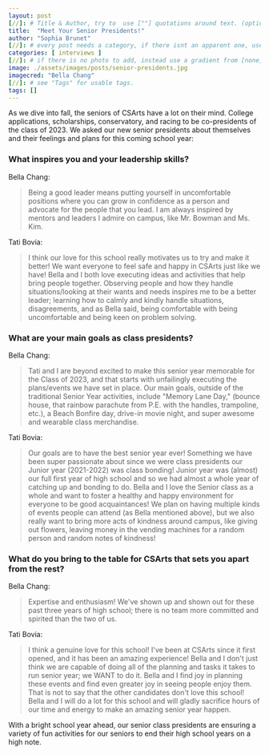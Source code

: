 ```yaml
---
layout: post
[//]: # Title & Author, try to  use [""] quotations around text. (optional, just formality).
title:  "Meet Your Senior Presidents!"
author: "Sophia Brunet"
[//]: # every post needs a category, if there isnt an apparent one, use [misc].
categories: [ interviews ]
[//]: # if there is no photo to add, instead use a gradient from [none] folder by picking a number from 1-10. (all gradients are .jpg)
image: ./assets/images/posts/senior-presidents.jpg
imagecred: "Bella Chang"
[//]: # see "Tags" for usable tags.
tags: []
---
```

As we dive into fall, the seniors of CSArts have a lot on their mind. College applications, scholarships, conservatory, and racing to be co-presidents of the class of 2023. We asked our new senior presidents about themselves and their feelings and plans for this coming school year: 

### What inspires you and your leadership skills? 

Bella Chang: 

> Being a good leader means putting yourself in uncomfortable positions where you can grow in confidence as a person and advocate for the people that you lead. I am always inspired by mentors and leaders I admire on campus, like Mr. Bowman and Ms. Kim.

Tati Bovia: 

> I think our love for this school really motivates us to try and make it better! We want everyone to feel safe and happy in CSArts just like we have! Bella and I both love executing ideas and activities that help bring people together. Observing people and how they handle situations/looking at their wants and needs inspires me to be a better leader; learning how to calmly and kindly handle situations, disagreements, and as Bella said, being comfortable with being uncomfortable and being keen on problem solving.

### What are your main goals as class presidents?

Bella Chang: 

> Tati and I are beyond excited to make this senior year memorable for the Class of 2023, and that starts with unfailingly executing the plans/events we have set in place. Our main goals, outside of the traditional Senior Year activities, include "Memory Lane Day," (bounce house, that rainbow parachute from P.E. with the handles, trampoline, etc.), a Beach Bonfire day, drive-in movie night, and super awesome and wearable class merchandise. 

Tati Bovia: 

> Our goals are to have the best senior year ever! Something we have been super passionate about since we were class presidents our Junior year (2021-2022) was class bonding! Junior year was (almost) our full first year of high school and so we had almost a whole year of catching up and bonding to do. Bella and I love the Senior class as a whole and want to foster a healthy and happy environment for everyone to be good acquaintances! We plan on having multiple kinds of events people can attend (as Bella mentioned above), but we also really want to bring more acts of kindness around campus, like giving out flowers, leaving money in the vending machines for a random person and random notes of kindness!

### What do you bring to the table for CSArts that sets you apart from the rest?

Bella Chang: 

> Expertise and enthusiasm! We've shown up and shown out for these past three years of high school; there is no team more committed and spirited than the two of us.

Tati Bovia: 

> I think a genuine love for this school! I've been at CSArts since it first opened, and it has been an amazing experience! Bella and I don't just think we are capable of doing all of the planning and tasks it takes to run senior year; we WANT to do it. Bella and I find joy in planning these events and find even greater joy in seeing people enjoy them. That is not to say that the other candidates don't love this school! Bella and I will do a lot for this school and will gladly sacrifice hours of our time and energy to make an amazing senior year happen.

With a bright school year ahead, our senior class presidents are ensuring a variety of fun activities for our seniors to end their high school years on a high note.
